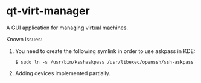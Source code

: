 qt-virt-manager
=================

A GUI application for managing virtual machines.

Known issues:

1. You need to create the following symlink in order to use askpass in KDE:

    `$ sudo ln -s /usr/bin/ksshaskpass /usr/libexec/openssh/ssh-askpass`

2. Adding devices implemented partially.
